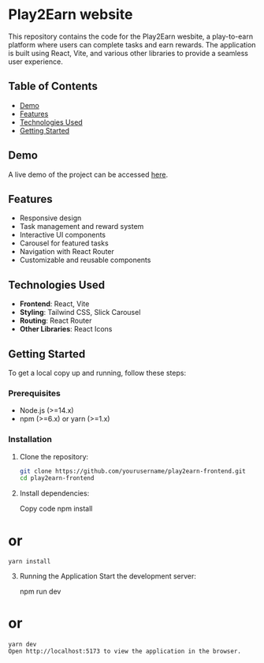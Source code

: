 # Play2Earn website

This repository contains the code for the Play2Earn wesbite, a play-to-earn platform where users can complete tasks and earn rewards. The application is built using React, Vite, and various other libraries to provide a seamless user experience.

## Table of Contents

- [Demo](#demo)
- [Features](#features)
- [Technologies Used](#technologies-used)
- [Getting Started](#getting-started)


## Demo

A live demo of the project can be accessed [here](#).

## Features

- Responsive design
- Task management and reward system
- Interactive UI components
- Carousel for featured tasks
- Navigation with React Router
- Customizable and reusable components

## Technologies Used

- **Frontend**: React, Vite
- **Styling**: Tailwind CSS, Slick Carousel
- **Routing**: React Router
- **Other Libraries**: React Icons

## Getting Started

To get a local copy up and running, follow these steps:

### Prerequisites

- Node.js (>=14.x)
- npm (>=6.x) or yarn (>=1.x)

### Installation

1. Clone the repository:

   ```sh
   git clone https://github.com/yourusername/play2earn-frontend.git
   cd play2earn-frontend


2. Install dependencies:

    Copy code
    npm install
# or
    yarn install


3. Running the Application
    Start the development server:

    npm run dev
# or
    yarn dev
    Open http://localhost:5173 to view the application in the browser.
